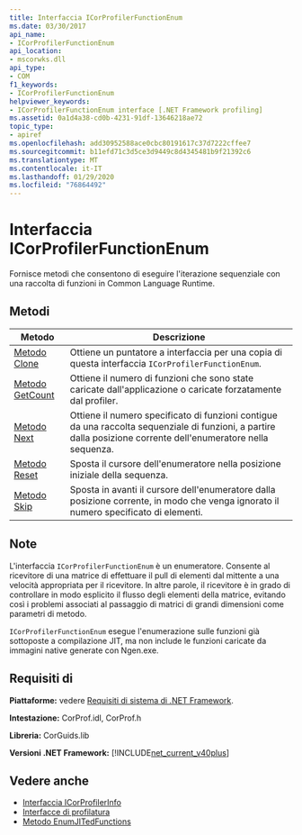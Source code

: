 ```yaml
---
title: Interfaccia ICorProfilerFunctionEnum
ms.date: 03/30/2017
api_name:
- ICorProfilerFunctionEnum
api_location:
- mscorwks.dll
api_type:
- COM
f1_keywords:
- ICorProfilerFunctionEnum
helpviewer_keywords:
- ICorProfilerFunctionEnum interface [.NET Framework profiling]
ms.assetid: 0a1d4a38-cd0b-4231-91df-13646218ae72
topic_type:
- apiref
ms.openlocfilehash: add30952588ace0cbc80191617c37d7222cffee7
ms.sourcegitcommit: b11efd71c3d5ce3d9449c8d4345481b9f21392c6
ms.translationtype: MT
ms.contentlocale: it-IT
ms.lasthandoff: 01/29/2020
ms.locfileid: "76864492"
---
```

# <a name="icorprofilerfunctionenum-interface"></a>Interfaccia ICorProfilerFunctionEnum
Fornisce metodi che consentono di eseguire l'iterazione sequenziale con una raccolta di funzioni in Common Language Runtime.  
  
## <a name="methods"></a>Metodi  
  
|Metodo|Descrizione|  
|------------|-----------------|  
|[Metodo Clone](icorprofilerfunctionenum-clone-method.md)|Ottiene un puntatore a interfaccia per una copia di questa interfaccia `ICorProfilerFunctionEnum`.|  
|[Metodo GetCount](icorprofilerfunctionenum-getcount-method.md)|Ottiene il numero di funzioni che sono state caricate dall'applicazione o caricate forzatamente dal profiler.|  
|[Metodo Next](icorprofilerfunctionenum-next-method.md)|Ottiene il numero specificato di funzioni contigue da una raccolta sequenziale di funzioni, a partire dalla posizione corrente dell'enumeratore nella sequenza.|  
|[Metodo Reset](icorprofilerfunctionenum-reset-method.md)|Sposta il cursore dell'enumeratore nella posizione iniziale della sequenza.|  
|[Metodo Skip](icorprofilerfunctionenum-skip-method.md)|Sposta in avanti il cursore dell'enumeratore dalla posizione corrente, in modo che venga ignorato il numero specificato di elementi.|  
  
## <a name="remarks"></a>Note  
 L'interfaccia `ICorProfilerFunctionEnum` è un enumeratore. Consente al ricevitore di una matrice di effettuare il pull di elementi dal mittente a una velocità appropriata per il ricevitore. In altre parole, il ricevitore è in grado di controllare in modo esplicito il flusso degli elementi della matrice, evitando così i problemi associati al passaggio di matrici di grandi dimensioni come parametri di metodo.  
  
 `ICorProfilerFunctionEnum` esegue l'enumerazione sulle funzioni già sottoposte a compilazione JIT, ma non include le funzioni caricate da immagini native generate con Ngen.exe.  
  
## <a name="requirements"></a>Requisiti di  
 **Piattaforme:** vedere [Requisiti di sistema di .NET Framework](../../../../docs/framework/get-started/system-requirements.md).  
  
 **Intestazione:** CorProf.idl, CorProf.h  
  
 **Libreria:** CorGuids.lib  
  
 **Versioni .NET Framework:** [!INCLUDE[net_current_v40plus](../../../../includes/net-current-v40plus-md.md)]  
  
## <a name="see-also"></a>Vedere anche

- [Interfaccia ICorProfilerInfo](icorprofilerinfo-interface.md)
- [Interfacce di profilatura](profiling-interfaces.md)
- [Metodo EnumJITedFunctions](icorprofilerinfo3-enumjitedfunctions-method.md)
